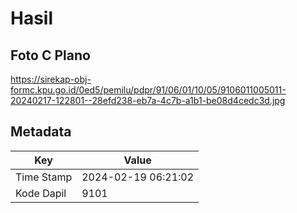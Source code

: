 # Hasil

## Foto C Plano

https://sirekap-obj-formc.kpu.go.id/0ed5/pemilu/pdpr/91/06/01/10/05/9106011005011-20240217-122801--28efd238-eb7a-4c7b-a1b1-be08d4cedc3d.jpg


## Metadata

| Key        | Value               |
| ---------- | ------------------- |
| Time Stamp | 2024-02-19 06:21:02 |
| Kode Dapil | 9101                |



